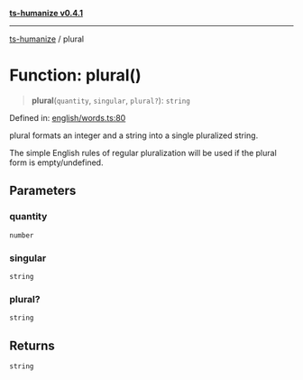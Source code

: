 [**ts-humanize v0.4.1**](../README.md)

***

[ts-humanize](../README.md) / plural

# Function: plural()

> **plural**(`quantity`, `singular`, `plural?`): `string`

Defined in: [english/words.ts:80](https://github.com/Shiv-SB/ts-humanize/blob/0d540451c5699973f9888531eb0bca5d6cf7fae3/src/english/words.ts#L80)

plural formats an integer and a string into a single pluralized string.

The simple English rules of regular pluralization will be used
if the plural form is empty/undefined.

## Parameters

### quantity

`number`

### singular

`string`

### plural?

`string`

## Returns

`string`
